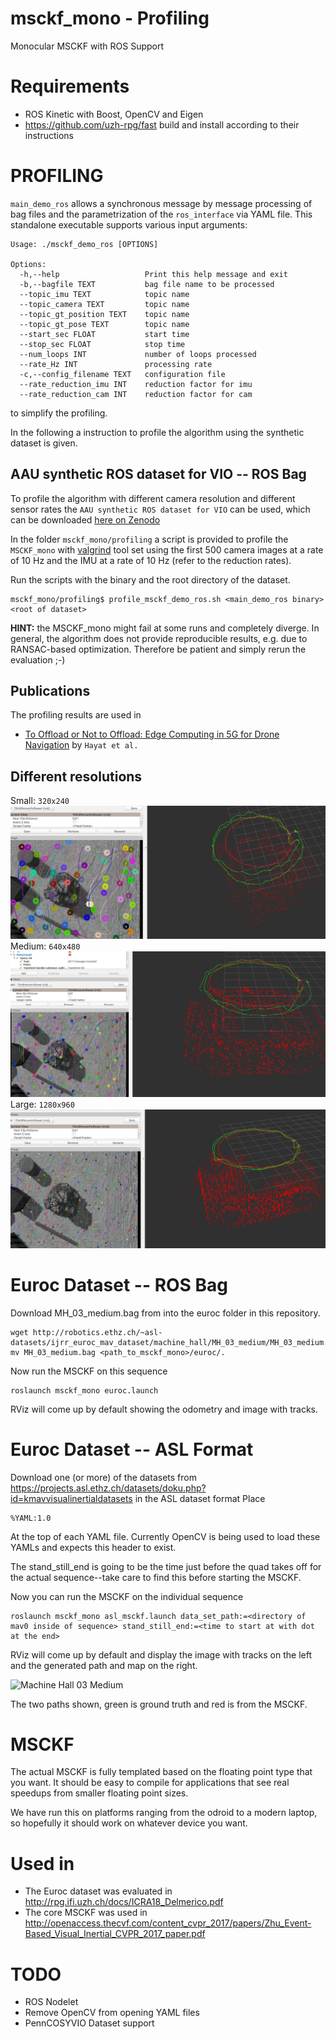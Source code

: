 # msckf_mono - Profiling
Monocular MSCKF with ROS Support

# Requirements
- ROS Kinetic with Boost, OpenCV and Eigen
- https://github.com/uzh-rpg/fast build and install according to their instructions

# PROFILING

`main_demo_ros` allows a synchronous message by message processing of bag files and the parametrization of the
`ros_interface` via YAML file. This standalone executable supports various input arguments:
```
Usage: ./msckf_demo_ros [OPTIONS]

Options:
  -h,--help                   Print this help message and exit
  -b,--bagfile TEXT           bag file name to be processed
  --topic_imu TEXT            topic name
  --topic_camera TEXT         topic name
  --topic_gt_position TEXT    topic name
  --topic_gt_pose TEXT        topic name
  --start_sec FLOAT           start time
  --stop_sec FLOAT            stop time
  --num_loops INT             number of loops processed
  --rate_Hz INT               processing rate
  -c,--config_filename TEXT   configuration file
  --rate_reduction_imu INT    reduction factor for imu
  --rate_reduction_cam INT    reduction factor for cam
```     
to simplify the profiling.

In the following a instruction to profile the algorithm using the synthetic dataset is given.


## AAU synthetic ROS dataset for VIO -- ROS Bag

To profile the algorithm with different camera resolution and different sensor rates the `AAU synthetic ROS dataset for VIO`
can be used, which can be downloaded [here on Zenodo](https://zenodo.org/record/3870851)

In the folder `msckf_mono/profiling` a script is provided to profile the `MSCKF_mono` with [valgrind](valgrind.org) tool set using the first 500 camera images at a rate of 10 Hz and the IMU at a rate of 10 Hz (refer to the reduction rates).

Run the scripts with the binary and the root directory of the dataset.
```
msckf_mono/profiling$ profile_msckf_demo_ros.sh <main_demo_ros binary> <root of dataset>
```

**HINT:** the MSCKF_mono might fail at some runs and completely diverge. In general, the algorithm does not provide reproducible results, e.g. due to RANSAC-based optimization. Therefore be patient and simply rerun the evaluation ;-)  


## Publications

The profiling results are used in
-  [To Offload or Not to Offload: Edge Computing in 5G for Drone Navigation](TODO) by `Hayat et al.`


## Different resolutions

Small: `320x240`
![AAU_VIO_small](./doc/AAU_VIO_small.png)
Medium: `640x480`
![AAU_VIO_medium](./doc/AAU_VIO_medium.png)
Large: `1280x960`
![AAU_VIO_large](./doc/AAU_VIO_large.png)



# Euroc Dataset -- ROS Bag
Download MH_03_medium.bag from into the euroc folder in this repository.

```
wget http://robotics.ethz.ch/~asl-datasets/ijrr_euroc_mav_dataset/machine_hall/MH_03_medium/MH_03_medium.bag
mv MH_03_medium.bag <path_to_msckf_mono>/euroc/.
```

Now run the MSCKF on this sequence
```
roslaunch msckf_mono euroc.launch
```

RViz will come up by default showing the odometry and image with tracks.


# Euroc Dataset -- ASL Format
Download one (or more) of the datasets from https://projects.asl.ethz.ch/datasets/doku.php?id=kmavvisualinertialdatasets in the ASL dataset format
Place
```
%YAML:1.0
```
At the top of each YAML file. Currently OpenCV is being used to load these YAMLs and expects this header to exist.

The stand_still_end is going to be the time just before the quad takes off for the actual sequence--take care to find this before starting the MSCKF.

Now you can run the MSCKF on the individual sequence
```
roslaunch msckf_mono asl_msckf.launch data_set_path:=<directory of mav0 inside of sequence> stand_still_end:=<time to start at with dot at the end>
```

RViz will come up by default and display the image with tracks on the left and the generated path and map on the right.

![Machine Hall 03 Medium](https://github.com/daniilidis-group/msckf_mono/raw/master/euroc/MH03.png)

The two paths shown, green is ground truth and red is from the MSCKF.

# MSCKF

The actual MSCKF is fully templated based on the floating point type that you want. It should be easy to compile for applications that see real speedups from smaller floating point sizes.

We have run this on platforms ranging from the odroid to a modern laptop, so hopefully it should work on whatever device you want.

# Used in
- The Euroc dataset was evaluated in http://rpg.ifi.uzh.ch/docs/ICRA18_Delmerico.pdf
- The core MSCKF was used in http://openaccess.thecvf.com/content_cvpr_2017/papers/Zhu_Event-Based_Visual_Inertial_CVPR_2017_paper.pdf

# TODO
- ROS Nodelet
- Remove OpenCV from opening YAML files
- PennCOSYVIO Dataset support
